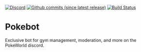 [![Discord](https://img.shields.io/discord/417088992329334792.svg?colorB=7289DA&label=discord&style=flat-square)](https://discord.gg/YqEUBGr)
[![Github commits (since latest release)](https://img.shields.io/github/commits-since/PokeWorld/PokeBot/latest.svg?style=flat-square)]()
[![Build Status](https://travis-ci.org/PokeWorld/PokeBot.svg?branch=master)](https://travis-ci.org/PokeWorld/PokeBot)

# Pokebot

Exclusive bot for gym management, moderation, and more on the PokeWorld discord.
